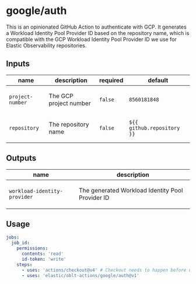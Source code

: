 # google/auth

This is an opinionated GitHub Action to authenticate with GCP.
It generates a Workload Identity Pool Provider ID based on the repository name, which is compatible with the
GCP Workload Identity Pool Provider ID we use for Elastic Observability repositories.

## Inputs

| name             | description                    | required | default                    |
|------------------|--------------------------------|----------|----------------------------|
| `project-number` | <p>The GCP project number</p>  | `false`  | `8560181848`               |
| `repository`     | <p>The repository name</p>     | `false`  | `${{ github.repository }}` |

## Outputs

| name                         | description                                             |
|------------------------------|---------------------------------------------------------|
| `workload-identity-provider` | <p>The generated Workload Identity Pool Provider ID</p> |

## Usage

```yaml
jobs:
  job_id:
    permissions:
      contents: 'read'
      id-token: 'write'
    steps:
      - uses: 'actions/checkout@v4' # Checkout needs to happen before using this action
      - uses: 'elastic/oblt-actions/google/auth@v1'
```

